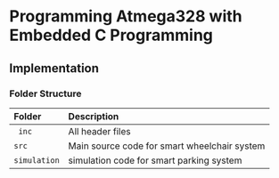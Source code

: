 # Programming Atmega328 with Embedded C Programming

## Implementation
### Folder Structure
| Folder       | Description                                    |              
|:-------      |:---------------------------------------------- |
| ` inc`       | All header files                               |                     
| `src`        | Main source code for smart wheelchair system   |
| `simulation` | simulation code for smart parking system       |
